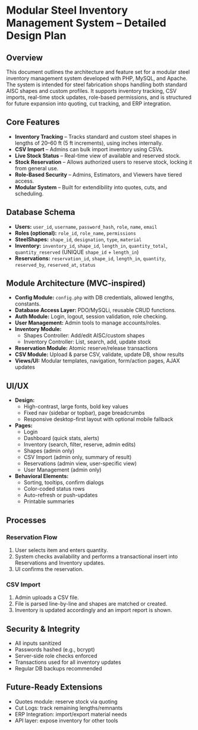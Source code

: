 # Modular Steel Inventory Management System – Detailed Design Plan

## Overview
This document outlines the architecture and feature set for a modular steel inventory management system developed with PHP, MySQL, and Apache. The system is intended for steel fabrication shops handling both standard AISC shapes and custom profiles. It supports inventory tracking, CSV imports, real-time stock updates, role-based permissions, and is structured for future expansion into quoting, cut tracking, and ERP integration.

## Core Features
- **Inventory Tracking** – Tracks standard and custom steel shapes in lengths of 20–60 ft (5 ft increments), using inches internally.
- **CSV Import** – Admins can bulk import inventory using CSVs.
- **Live Stock Status** – Real-time view of available and reserved stock.
- **Stock Reservation** – Allows authorized users to reserve stock, locking it from general use.
- **Role-Based Security** – Admins, Estimators, and Viewers have tiered access.
- **Modular System** – Built for extendibility into quotes, cuts, and scheduling.

## Database Schema
- **Users:** `user_id`, `username`, `password_hash`, `role`, `name`, `email`
- **Roles (optional):** `role_id`, `role_name`, `permissions`
- **SteelShapes:** `shape_id`, `designation`, `type`, `material`
- **Inventory:** `inventory_id`, `shape_id`, `length_in`, `quantity_total`, `quantity_reserved` (UNIQUE `shape_id` + `length_in`)
- **Reservations:** `reservation_id`, `shape_id`, `length_in`, `quantity`, `reserved_by`, `reserved_at`, `status`

## Module Architecture (MVC-inspired)
- **Config Module:** `config.php` with DB credentials, allowed lengths, constants.
- **Database Access Layer:** PDO/MySQLi, reusable CRUD functions.
- **Auth Module:** Login, logout, session validation, role checking.
- **User Management:** Admin tools to manage accounts/roles.
- **Inventory Module:**
  - Shapes Controller: Add/edit AISC/custom shapes
  - Inventory Controller: List, search, add, update stock
- **Reservation Module:** Atomic reserve/release transactions
- **CSV Module:** Upload & parse CSV, validate, update DB, show results
- **Views/UI:** Modular templates, navigation, form/action pages, AJAX updates

## UI/UX
- **Design:**
  - High-contrast, large fonts, bold key values
  - Fixed nav (sidebar or topbar), page breadcrumbs
  - Responsive desktop-first layout with optional mobile fallback
- **Pages:**
  - Login
  - Dashboard (quick stats, alerts)
  - Inventory (search, filter, reserve, admin edits)
  - Shapes (admin only)
  - CSV Import (admin only, summary of result)
  - Reservations (admin view, user-specific view)
  - User Management (admin only)
- **Behavioral Elements:**
  - Sorting, tooltips, confirm dialogs
  - Color-coded status rows
  - Auto-refresh or push-updates
  - Printable summaries

## Processes
### Reservation Flow
1. User selects item and enters quantity.
2. System checks availability and performs a transactional insert into Reservations and Inventory updates.
3. UI confirms the reservation.

### CSV Import
1. Admin uploads a CSV file.
2. File is parsed line-by-line and shapes are matched or created.
3. Inventory is updated accordingly and an import report is shown.

## Security & Integrity
- All inputs sanitized
- Passwords hashed (e.g., bcrypt)
- Server-side role checks enforced
- Transactions used for all inventory updates
- Regular DB backups recommended

## Future-Ready Extensions
- Quotes module: reserve stock via quoting
- Cut Logs: track remaining lengths/remnants
- ERP Integration: import/export material needs
- API layer: expose inventory for other tools

